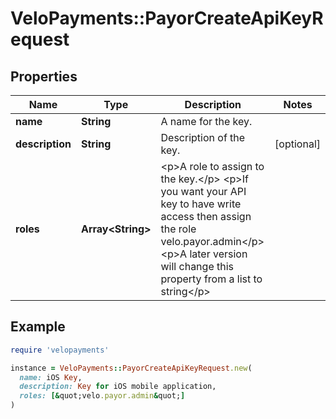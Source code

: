 # VeloPayments::PayorCreateApiKeyRequest

## Properties

| Name | Type | Description | Notes |
| ---- | ---- | ----------- | ----- |
| **name** | **String** | A name for the key. |  |
| **description** | **String** | Description of the key. | [optional] |
| **roles** | **Array&lt;String&gt;** | &lt;p&gt;A role to assign to the key.&lt;/p&gt; &lt;p&gt;If you want your API key to have write access then assign the role velo.payor.admin&lt;/p&gt; &lt;p&gt;A later version will change this property from a list to string&lt;/p&gt;  |  |

## Example

```ruby
require 'velopayments'

instance = VeloPayments::PayorCreateApiKeyRequest.new(
  name: iOS Key,
  description: Key for iOS mobile application,
  roles: [&quot;velo.payor.admin&quot;]
)
```

